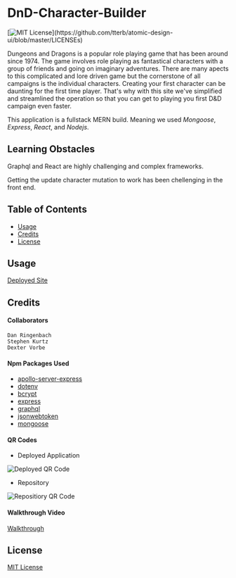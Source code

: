 # DnD-Character-Builder 

[![MIT License](https://img.shields.io/apm/l/atomic-design-ui.svg?)](https://github.com/tterb/atomic-design-ui/blob/master/LICENSEs)

Dungeons and Dragons is a popular role playing game that has been around since 1974. The game involves role playing as fantastical characters with a group of friends and going on imaginary adventures. There are many apects to this complicated and lore driven game but the cornerstone of all campaigns is the individual characters. Creating your first character can be daunting for the first time player. That's why with this site we've simplified and streamlined the operation so that you can get to playing you first D&D campaign even faster. 

This application is a fullstack MERN build. Meaning we used *Mongoose*, *Express*, *React*, and *Nodejs*.  



## Learning Obstacles

Graphql and React are highly challenging and complex frameworks.

Getting the update character mutation to work has been chellenging in the front end.


## Table of Contents

- [Usage](#usage)
- [Credits](#credits)
- [License](#license)


## Usage
[Deployed Site](https://dnd-character-create.herokuapp.com/)

## Credits
#### Collaborators
    Dan Ringenbach 
    Stephen Kurtz
    Dexter Vorbe

#### Npm Packages Used

- [apollo-server-express](https://www.npmjs.com/package/apollo-server-express)
- [dotenv](https://www.npmjs.com/package/dotenv)
- [bcrypt](https://www.npmjs.com/package/bcrypt)
- [express](https://www.npmjs.com/package/express)
- [graphql](https://www.npmjs.com/package/graphql)
- [jsonwebtoken](https://www.npmjs.com/package/jsonwebtoken)
- [mongoose](https://www.npmjs.com/package/mongoose)

#### QR Codes
-  Deployed Application

![Deployed QR Code]()

- Repository

![Repositiory QR Code]()

#### Walkthrough Video

[Walkthrough](https://drive.google.com/file/d/1EmrPgJchC7L-COl1nmdPKk-NHLPlStwR/view)


## License

[MIT License](license.txt)